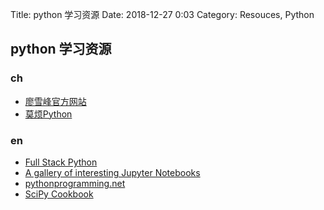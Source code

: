 Title: python 学习资源
Date: 2018-12-27 0:03
Category: Resouces, Python

## python 学习资源
### ch
* [廖雪峰官方网站](https://www.liaoxuefeng.com/wiki/0014316089557264a6b348958f449949df42a6d3a2e542c000) 
* [莫烦Python](https://morvanzhou.github.io/tutorials/data-manipulation/np-pd/2-4-np-math2/)


### en
* [Full Stack Python](https://www.fullstackpython.com/table-of-contents.html)
* [A gallery of interesting Jupyter Notebooks](https://github.com/jupyter/jupyter/wiki/A-gallery-of-interesting-Jupyter-Notebooks)  
* [pythonprogramming.net](https://pythonprogramming.net/introduction-to-python-programming/)
* [SciPy Cookbook](https://scipy-cookbook.readthedocs.io/items/SegmentAxis.html)